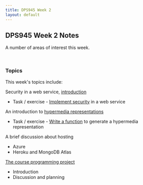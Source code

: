 ```yaml
---
title: DPS945 Week 2
layout: default
---
```


## DPS945 Week 2 Notes

A number of areas of interest this week. 

<br>

### Topics

This week's topics include: 

Security in a web service, [introduction](security-intro)

* Task / exercise - [Implement security](task-security-intro) in a web service

An introduction to [hypermedia representations](hypermedia-representation) 

* Task / exercise - [Write a function](task-hypermedia-representation) to generate a hypermedia representation 

A brief discussion about hosting 
* Azure 
* Heroku and MongoDB Atlas

[The course programming project](/graded-work/moves-july-12)
* Introduction 
* Discussion and planning 

<br>
